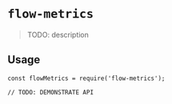 # `flow-metrics`

> TODO: description

## Usage

```
const flowMetrics = require('flow-metrics');

// TODO: DEMONSTRATE API
```
